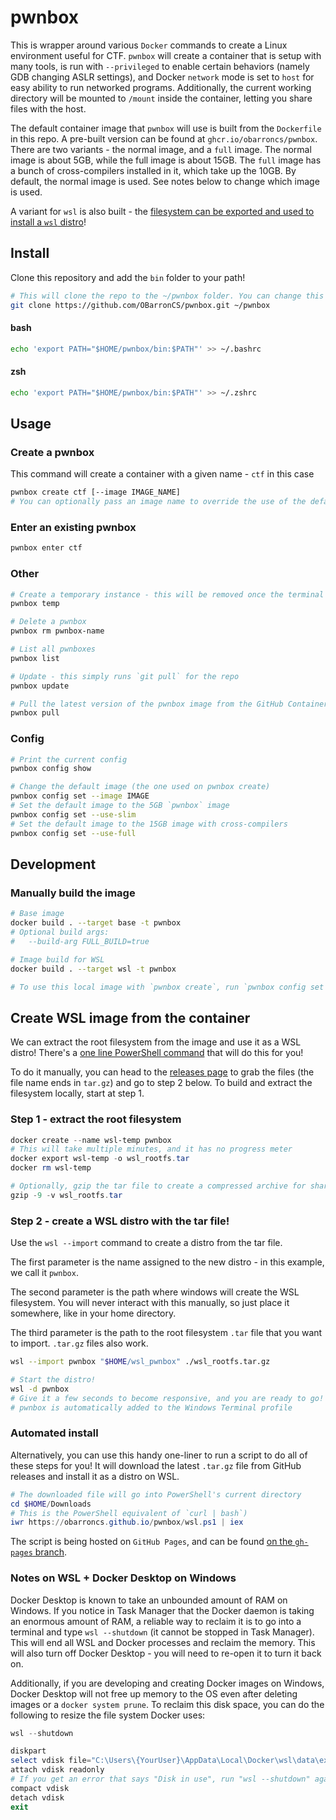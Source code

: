 # pwnbox

This is wrapper around various `Docker` commands to create a Linux environment useful for CTF. `pwnbox` will create a container that is setup with many tools, is run with `--privileged` to enable certain behaviors (namely GDB changing ASLR settings), and Docker `network` mode is set to `host` for easy ability to run networked programs. Additionally, the current working directory will be mounted to `/mount` inside the container, letting you share files with the host.

The default container image that `pwnbox` will use is built from the `Dockerfile` in this repo. A pre-built version can be found at `ghcr.io/obarroncs/pwnbox`. There are two variants - the normal image, and a `full` image. The normal image is about 5GB, while the full image is about 15GB. The `full` image has a bunch of cross-compilers installed in it, which take up the 10GB. By default, the normal image is used. See notes below to change which image is used.

A variant for `wsl` is also built - the [filesystem can be exported and used to install a `wsl` distro](#create-wsl-image-from-the-container)!

## Install
Clone this repository and add the `bin` folder to your path!
```sh
# This will clone the repo to the ~/pwnbox folder. You can change this location, but make sure to set the PATH variable accordingly.
git clone https://github.com/OBarronCS/pwnbox.git ~/pwnbox
```
#### bash
```sh
echo 'export PATH="$HOME/pwnbox/bin:$PATH"' >> ~/.bashrc
```
#### zsh
```sh
echo 'export PATH="$HOME/pwnbox/bin:$PATH"' >> ~/.zshrc
```

## Usage

### Create a pwnbox
This command will create a container with a given name - `ctf` in this case
```sh
pwnbox create ctf [--image IMAGE_NAME]
# You can optionally pass an image name to override the use of the default image included in this repo
```

### Enter an existing pwnbox
```sh
pwnbox enter ctf 
```

### Other
```sh
# Create a temporary instance - this will be removed once the terminal session ends
pwnbox temp

# Delete a pwnbox
pwnbox rm pwnbox-name

# List all pwnboxes
pwnbox list

# Update - this simply runs `git pull` for the repo
pwnbox update

# Pull the latest version of the pwnbox image from the GitHub Container Registry
pwnbox pull
```

### Config
```sh
# Print the current config
pwnbox config show

# Change the default image (the one used on pwnbox create)
pwnbox config set --image IMAGE
# Set the default image to the 5GB `pwnbox` image
pwnbox config set --use-slim
# Set the default image to the 15GB image with cross-compilers
pwnbox config set --use-full
```


## Development
### Manually build the image
```sh
# Base image
docker build . --target base -t pwnbox
# Optional build args:
#   --build-arg FULL_BUILD=true

# Image build for WSL
docker build . --target wsl -t pwnbox

# To use this local image with `pwnbox create`, run `pwnbox config set --image pwnbox`
```


## Create WSL image from the container
We can extract the root filesystem from the image and use it as a WSL distro! There's a [one line PowerShell command](#automated-install) that will do this for you!

To do it manually, you can head to the [releases page](https://github.com/OBarronCS/pwnbox/releases) to grab the files (the file name ends in `tar.gz`) and go to step 2 below. To build and extract the filesystem locally, start at step 1.

### Step 1 - extract the root filesystem
```powershell
docker create --name wsl-temp pwnbox
# This will take multiple minutes, and it has no progress meter
docker export wsl-temp -o wsl_rootfs.tar
docker rm wsl-temp

# Optionally, gzip the tar file to create a compressed archive for sharing. In testing, this has reduced the size of the tarball to a third of the original size.
gzip -9 -v wsl_rootfs.tar
```
### Step 2 - create a WSL distro with the tar file!
Use the `wsl --import` command to create a distro from the tar file.

The first parameter is the name assigned to the new distro - in this example, we call it `pwnbox`.

The second parameter is the path where windows will create the WSL filesystem. You will never interact with this manually, so just place it somewhere, like in your home directory.

The third parameter is the path to the root filesystem `.tar` file that you want to import. `.tar.gz` files also work.
```sh
wsl --import pwnbox "$HOME/wsl_pwnbox" ./wsl_rootfs.tar.gz

# Start the distro!
wsl -d pwnbox
# Give it a few seconds to become responsive, and you are ready to go!
# pwnbox is automatically added to the Windows Terminal profile
```

### Automated install
Alternatively, you can use this handy one-liner to run a script to do all of these steps for you! It will download the latest `.tar.gz` file from GitHub releases and install it as a distro on WSL. 

```powershell
# The downloaded file will go into PowerShell's current directory
cd $HOME/Downloads
# This is the PowerShell equivalent of `curl | bash`)
iwr https://obarroncs.github.io/pwnbox/wsl.ps1 | iex
```

The script is being hosted on `GitHub Pages`, and can be found [on the `gh-pages` branch](https://github.com/OBarronCS/pwnbox/blob/gh-pages/wsl.ps1).


### Notes on WSL + Docker Desktop on Windows

Docker Desktop is known to take an unbounded amount of RAM on Windows. If you notice in Task Manager that the Docker daemon is taking an enormous amount of RAM, a reliable way to reclaim it is to go into a terminal and type `wsl --shutdown` (it cannot be stopped in Task Manager). This will end all WSL and Docker processes and reclaim the memory. This will also turn off Docker Desktop - you will need to re-open it to turn it back on.

Additionally, if you are developing and creating Docker images on Windows, Docker Desktop will not free up memory to the OS even after deleting images or a `docker system prune`. To reclaim this disk space, you can do the following to resize the file system Docker uses:

```powershell
wsl --shutdown

diskpart
select vdisk file="C:\Users\{YourUser}\AppData\Local\Docker\wsl\data\ext4.vhdx"
attach vdisk readonly
# If you get an error that says "Disk in use", run "wsl --shutdown" again
compact vdisk
detach vdisk
exit
```

